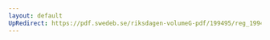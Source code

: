 ```yaml
---
layout: default
UpRedirect: https://pdf.swedeb.se/riksdagen-volumeG-pdf/199495/reg_199495/reg_199495_0088.pdf
---
```


